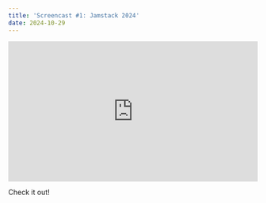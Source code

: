 ```yaml
---
title: 'Screencast #1: Jamstack 2024'
date: 2024-10-29
---
```


<div style="padding:56.25% 0 0 0;position:relative;"><iframe src="https://player.vimeo.com/video/1024405154?badge=0&amp;autopause=0&amp;player_id=0&amp;app_id=58479" frameborder="0" allow="autoplay; fullscreen; picture-in-picture; clipboard-write" style="position:absolute;top:0;left:0;width:100%;height:100%;" title="video-0"></iframe></div><script src="https://player.vimeo.com/api/player.js"></script>

Check it out!